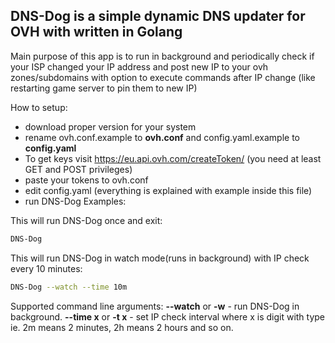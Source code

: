 ## DNS-Dog is a simple dynamic DNS updater for OVH with written in Golang

Main purpose of this app is to run in background and periodically check if your ISP changed your IP address and post new IP to your ovh zones/subdomains with option to execute commands after IP change (like restarting game server to pin them to new IP)

How to setup:

 - download proper version for your system
 - rename ovh.conf.example to **ovh.conf** and config.yaml.example to **config.yaml**
 - To get keys visit https://eu.api.ovh.com/createToken/ (you need at least GET and POST privileges) 
 - paste your tokens to ovh.conf
 - edit config.yaml (everything is explained with example inside this file)
 - run DNS-Dog
Examples:

This will run DNS-Dog once and exit:
```bash
DNS-Dog
```
This will run DNS-Dog in watch mode(runs in background) with IP check every 10 minutes:
```bash
DNS-Dog --watch --time 10m
```

Supported command line arguments:
**--watch** or **-w**     - run DNS-Dog in background.
**--time x** or **-t x**  - set IP check interval where x is digit with type ie. 2m means 2 minutes, 2h means 2 hours and so on.

